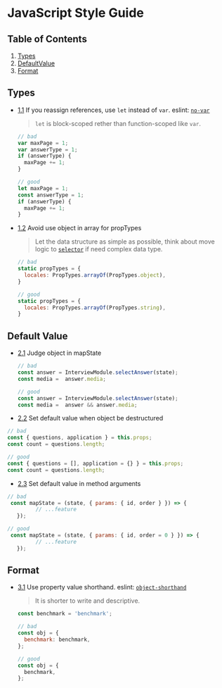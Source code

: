 # JavaScript Style Guide

## Table of Contents
1. [Types](#types)
1. [DefaultValue](#default-value)
1. [Format](#format)

## Types
 <a name="types--references"></a><a name="1.1"></a>
 - [1.1](#types--references) If you reassign references, use `let` instead of `var`. eslint: [`no-var`](https://eslint.org/docs/rules/no-var.html)

    > `let` is block-scoped rether than function-scoped like `var`.

    ```javascript
    // bad
    var maxPage = 1;
    var answerType = 1;
    if (answerType) {
      maxPage += 1;
    }

    // good
    let maxPage = 1;
    const answerType = 1;
    if (answerType) {
      maxPage += 1;
    }
    ```
    
 <a name="types--propTypes"></a><a name="1.2"></a>
 - [1.2](#types--propTypes) Avoid use object in array for propTypes

    > Let the data structure as simple as possible, think about move logic to [`selector`](https://github.com/reduxjs/reselect) if need complex data type.

    ```javascript
    // bad
    static propTypes = {
      locales: PropTypes.arrayOf(PropTypes.object),
    }

    // good
    static propTypes = {
      locales: PropTypes.arrayOf(PropTypes.string),
    }
    ```
    
## Default Value    
<a name="default-value-map-state"></a><a name="2.1"></a>
  - [2.1](#default-value-map-state) Judge object in mapState

    ```javascript
    // bad
    const answer = InterviewModule.selectAnswer(state);
    const media =  answer.media;

    // good
    const answer = InterviewModule.selectAnswer(state);
    const media =  answer && answer.media;
    ```
    
<a name="default-value-destructuring"></a><a name="2.2"></a>
 - [2.2](#default-value-destructuring) Set default value when object be destructured

  ```javascript
  // bad
  const { questions, application } = this.props;
  const count = questions.length;
  
  // good
  const { questions = [], application = {} } = this.props;
  const count = questions.length;
  ```
  
<a name="default-value-arguments"></a><a name="2.3"></a>
 - [2.3](#default-value-arguments) Set default value in method arguments

 ```javascript
 // bad
  const mapState = (state, { params: { id, order } }) => {
		  // ...feature
	});

 // good
  const mapState = (state, { params: { id, order = 0 } }) => {
		  // ...feature
	});
 ```
  
## Format    
  <a name="format-object-shorthand"></a><a name="3.1"></a>
  - [3.1](#format-object-shorthand) Use property value shorthand. eslint: [`object-shorthand`](https://eslint.org/docs/rules/object-shorthand.html)

    > It is shorter to write and descriptive.

    ```javascript
    const benchmark = 'benchmark';

    // bad
    const obj = {
      benchmark: benchmark,
    };

    // good
    const obj = {
      benchmark,
    };
    ```
